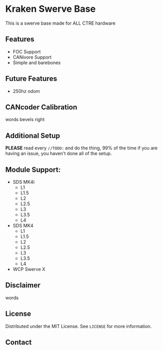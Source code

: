 # Kraken Swerve Base
This is a swerve base made for ALL CTRE hardware

## Features
- FOC Support
- CANivore Support
- Simple and barebones

## Future Features
- 250hz odom

## CANcoder Calibration
words 
bevels right

## Additional Setup
**PLEASE** read every `//TODO:` and do the thing, 99% of the time if you are having an issue, you haven't done all of the setup.

## Module Support:
- SDS MK4i
    - L1
    - L1.5
    - L2
    - L2.5
    - L3
    - L3.5
    - L4
- SDS MK4
    - L1
    - L1.5
    - L2
    - L2.5
    - L3
    - L3.5
    - L4
- WCP Swerve X

## Disclaimer
words

## License
Distributed under the MIT License. See `LICENSE` for more information.

## Contact
